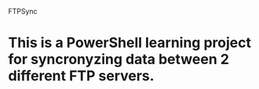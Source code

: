 FTPSync
# This is a PowerShell learning project for syncronyzing data between 2 different FTP servers. 

